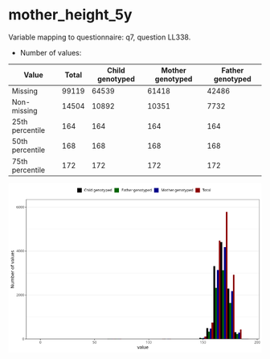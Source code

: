 # mother_height_5y
Variable mapping to questionnaire: q7, question LL338.
- Number of values:

| Value | Total | Child genotyped | Mother genotyped | Father genotyped |
| ----- | ----- | --------------- | ---------------- | ---------------- |
| Missing | 99119 | 64539 | 61418 | 42486 |
| Non-missing | 14504 | 10892 | 10351 | 7732 |
| 25th percentile | 164 | 164 | 164 | 164 |
| 50th percentile | 168 | 168 | 168 | 168 |
| 75th percentile | 172 | 172 | 172 | 172 |



![](mother_height_5y_n.png)



